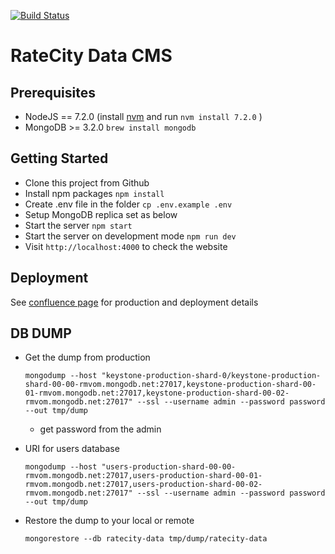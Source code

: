 [![Build Status](https://travis-ci.com/ratecity/ultimate.svg?token=m7geA81NzfGVx94z9ujy&branch=master)](https://travis-ci.com/ratecity/ultimate)

# RateCity Data CMS

## Prerequisites

* NodeJS == 7.2.0 (install [nvm](https://github.com/creationix/nvmhttps://github.com/creationix/nvm) and run `nvm install 7.2.0` )
* MongoDB >= 3.2.0  `brew install mongodb`


## Getting Started

* Clone this project from Github
* Install npm packages `npm install`
* Create .env file in the folder `cp .env.example .env`
* Setup MongoDB replica set as below
* Start the server `npm start`
* Start the server on development mode `npm run dev`
* Visit `http://localhost:4000` to check the website

## Deployment

See [confluence page](https://ratecityconfluence.atlassian.net/wiki/display/IN/Keystone+Setup) for production and deployment details

## DB DUMP

* Get the dump from production

  `mongodump --host "keystone-production-shard-0/keystone-production-shard-00-00-rmvom.mongodb.net:27017,keystone-production-shard-00-01-rmvom.mongodb.net:27017,keystone-production-shard-00-02-rmvom.mongodb.net:27017" --ssl --username admin --password password --out tmp/dump`

  - get password from the admin

* URI for users database

  `mongodump --host "users-production-shard-00-00-rmvom.mongodb.net:27017,users-production-shard-00-01-rmvom.mongodb.net:27017,users-production-shard-00-02-rmvom.mongodb.net:27017" --ssl --username admin --password password --out tmp/dump`

* Restore the dump to your local or remote

  `mongorestore --db ratecity-data tmp/dump/ratecity-data`
